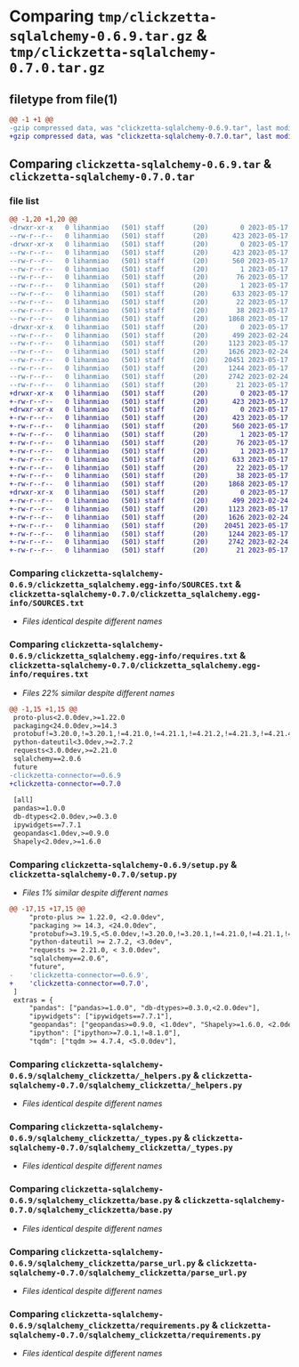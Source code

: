 # Comparing `tmp/clickzetta-sqlalchemy-0.6.9.tar.gz` & `tmp/clickzetta-sqlalchemy-0.7.0.tar.gz`

## filetype from file(1)

```diff
@@ -1 +1 @@
-gzip compressed data, was "clickzetta-sqlalchemy-0.6.9.tar", last modified: Wed May 17 05:28:30 2023, max compression
+gzip compressed data, was "clickzetta-sqlalchemy-0.7.0.tar", last modified: Wed May 17 07:03:02 2023, max compression
```

## Comparing `clickzetta-sqlalchemy-0.6.9.tar` & `clickzetta-sqlalchemy-0.7.0.tar`

### file list

```diff
@@ -1,20 +1,20 @@
-drwxr-xr-x   0 lihanmiao   (501) staff       (20)        0 2023-05-17 05:28:30.169166 clickzetta-sqlalchemy-0.6.9/
--rw-r--r--   0 lihanmiao   (501) staff       (20)      423 2023-05-17 05:28:30.169037 clickzetta-sqlalchemy-0.6.9/PKG-INFO
-drwxr-xr-x   0 lihanmiao   (501) staff       (20)        0 2023-05-17 05:28:30.166982 clickzetta-sqlalchemy-0.6.9/clickzetta_sqlalchemy.egg-info/
--rw-r--r--   0 lihanmiao   (501) staff       (20)      423 2023-05-17 05:28:30.000000 clickzetta-sqlalchemy-0.6.9/clickzetta_sqlalchemy.egg-info/PKG-INFO
--rw-r--r--   0 lihanmiao   (501) staff       (20)      560 2023-05-17 05:28:30.000000 clickzetta-sqlalchemy-0.6.9/clickzetta_sqlalchemy.egg-info/SOURCES.txt
--rw-r--r--   0 lihanmiao   (501) staff       (20)        1 2023-05-17 05:28:30.000000 clickzetta-sqlalchemy-0.6.9/clickzetta_sqlalchemy.egg-info/dependency_links.txt
--rw-r--r--   0 lihanmiao   (501) staff       (20)       76 2023-05-17 05:28:30.000000 clickzetta-sqlalchemy-0.6.9/clickzetta_sqlalchemy.egg-info/entry_points.txt
--rw-r--r--   0 lihanmiao   (501) staff       (20)        1 2023-05-17 05:28:30.000000 clickzetta-sqlalchemy-0.6.9/clickzetta_sqlalchemy.egg-info/not-zip-safe
--rw-r--r--   0 lihanmiao   (501) staff       (20)      633 2023-05-17 05:28:30.000000 clickzetta-sqlalchemy-0.6.9/clickzetta_sqlalchemy.egg-info/requires.txt
--rw-r--r--   0 lihanmiao   (501) staff       (20)       22 2023-05-17 05:28:30.000000 clickzetta-sqlalchemy-0.6.9/clickzetta_sqlalchemy.egg-info/top_level.txt
--rw-r--r--   0 lihanmiao   (501) staff       (20)       38 2023-05-17 05:28:30.169219 clickzetta-sqlalchemy-0.6.9/setup.cfg
--rw-r--r--   0 lihanmiao   (501) staff       (20)     1868 2023-05-17 05:28:10.000000 clickzetta-sqlalchemy-0.6.9/setup.py
-drwxr-xr-x   0 lihanmiao   (501) staff       (20)        0 2023-05-17 05:28:30.168865 clickzetta-sqlalchemy-0.6.9/sqlalchemy_clickzetta/
--rw-r--r--   0 lihanmiao   (501) staff       (20)      499 2023-02-24 03:50:44.000000 clickzetta-sqlalchemy-0.6.9/sqlalchemy_clickzetta/__init__.py
--rw-r--r--   0 lihanmiao   (501) staff       (20)     1123 2023-05-17 01:41:53.000000 clickzetta-sqlalchemy-0.6.9/sqlalchemy_clickzetta/_helpers.py
--rw-r--r--   0 lihanmiao   (501) staff       (20)     1626 2023-02-24 03:50:44.000000 clickzetta-sqlalchemy-0.6.9/sqlalchemy_clickzetta/_types.py
--rw-r--r--   0 lihanmiao   (501) staff       (20)    20451 2023-05-17 01:54:46.000000 clickzetta-sqlalchemy-0.6.9/sqlalchemy_clickzetta/base.py
--rw-r--r--   0 lihanmiao   (501) staff       (20)     1244 2023-05-17 03:13:30.000000 clickzetta-sqlalchemy-0.6.9/sqlalchemy_clickzetta/parse_url.py
--rw-r--r--   0 lihanmiao   (501) staff       (20)     2742 2023-02-24 03:50:44.000000 clickzetta-sqlalchemy-0.6.9/sqlalchemy_clickzetta/requirements.py
--rw-r--r--   0 lihanmiao   (501) staff       (20)       21 2023-05-17 05:28:10.000000 clickzetta-sqlalchemy-0.6.9/sqlalchemy_clickzetta/version.py
+drwxr-xr-x   0 lihanmiao   (501) staff       (20)        0 2023-05-17 07:03:02.939286 clickzetta-sqlalchemy-0.7.0/
+-rw-r--r--   0 lihanmiao   (501) staff       (20)      423 2023-05-17 07:03:02.939168 clickzetta-sqlalchemy-0.7.0/PKG-INFO
+drwxr-xr-x   0 lihanmiao   (501) staff       (20)        0 2023-05-17 07:03:02.937362 clickzetta-sqlalchemy-0.7.0/clickzetta_sqlalchemy.egg-info/
+-rw-r--r--   0 lihanmiao   (501) staff       (20)      423 2023-05-17 07:03:02.000000 clickzetta-sqlalchemy-0.7.0/clickzetta_sqlalchemy.egg-info/PKG-INFO
+-rw-r--r--   0 lihanmiao   (501) staff       (20)      560 2023-05-17 07:03:02.000000 clickzetta-sqlalchemy-0.7.0/clickzetta_sqlalchemy.egg-info/SOURCES.txt
+-rw-r--r--   0 lihanmiao   (501) staff       (20)        1 2023-05-17 07:03:02.000000 clickzetta-sqlalchemy-0.7.0/clickzetta_sqlalchemy.egg-info/dependency_links.txt
+-rw-r--r--   0 lihanmiao   (501) staff       (20)       76 2023-05-17 07:03:02.000000 clickzetta-sqlalchemy-0.7.0/clickzetta_sqlalchemy.egg-info/entry_points.txt
+-rw-r--r--   0 lihanmiao   (501) staff       (20)        1 2023-05-17 07:03:02.000000 clickzetta-sqlalchemy-0.7.0/clickzetta_sqlalchemy.egg-info/not-zip-safe
+-rw-r--r--   0 lihanmiao   (501) staff       (20)      633 2023-05-17 07:03:02.000000 clickzetta-sqlalchemy-0.7.0/clickzetta_sqlalchemy.egg-info/requires.txt
+-rw-r--r--   0 lihanmiao   (501) staff       (20)       22 2023-05-17 07:03:02.000000 clickzetta-sqlalchemy-0.7.0/clickzetta_sqlalchemy.egg-info/top_level.txt
+-rw-r--r--   0 lihanmiao   (501) staff       (20)       38 2023-05-17 07:03:02.939323 clickzetta-sqlalchemy-0.7.0/setup.cfg
+-rw-r--r--   0 lihanmiao   (501) staff       (20)     1868 2023-05-17 07:02:45.000000 clickzetta-sqlalchemy-0.7.0/setup.py
+drwxr-xr-x   0 lihanmiao   (501) staff       (20)        0 2023-05-17 07:03:02.939019 clickzetta-sqlalchemy-0.7.0/sqlalchemy_clickzetta/
+-rw-r--r--   0 lihanmiao   (501) staff       (20)      499 2023-02-24 03:50:44.000000 clickzetta-sqlalchemy-0.7.0/sqlalchemy_clickzetta/__init__.py
+-rw-r--r--   0 lihanmiao   (501) staff       (20)     1123 2023-05-17 01:41:53.000000 clickzetta-sqlalchemy-0.7.0/sqlalchemy_clickzetta/_helpers.py
+-rw-r--r--   0 lihanmiao   (501) staff       (20)     1626 2023-02-24 03:50:44.000000 clickzetta-sqlalchemy-0.7.0/sqlalchemy_clickzetta/_types.py
+-rw-r--r--   0 lihanmiao   (501) staff       (20)    20451 2023-05-17 01:54:46.000000 clickzetta-sqlalchemy-0.7.0/sqlalchemy_clickzetta/base.py
+-rw-r--r--   0 lihanmiao   (501) staff       (20)     1244 2023-05-17 03:13:30.000000 clickzetta-sqlalchemy-0.7.0/sqlalchemy_clickzetta/parse_url.py
+-rw-r--r--   0 lihanmiao   (501) staff       (20)     2742 2023-02-24 03:50:44.000000 clickzetta-sqlalchemy-0.7.0/sqlalchemy_clickzetta/requirements.py
+-rw-r--r--   0 lihanmiao   (501) staff       (20)       21 2023-05-17 07:02:45.000000 clickzetta-sqlalchemy-0.7.0/sqlalchemy_clickzetta/version.py
```

### Comparing `clickzetta-sqlalchemy-0.6.9/clickzetta_sqlalchemy.egg-info/SOURCES.txt` & `clickzetta-sqlalchemy-0.7.0/clickzetta_sqlalchemy.egg-info/SOURCES.txt`

 * *Files identical despite different names*

### Comparing `clickzetta-sqlalchemy-0.6.9/clickzetta_sqlalchemy.egg-info/requires.txt` & `clickzetta-sqlalchemy-0.7.0/clickzetta_sqlalchemy.egg-info/requires.txt`

 * *Files 22% similar despite different names*

```diff
@@ -1,15 +1,15 @@
 proto-plus<2.0.0dev,>=1.22.0
 packaging<24.0.0dev,>=14.3
 protobuf!=3.20.0,!=3.20.1,!=4.21.0,!=4.21.1,!=4.21.2,!=4.21.3,!=4.21.4,!=4.21.5,<5.0.0dev,>=3.19.5
 python-dateutil<3.0dev,>=2.7.2
 requests<3.0.0dev,>=2.21.0
 sqlalchemy==2.0.6
 future
-clickzetta-connector==0.6.9
+clickzetta-connector==0.7.0
 
 [all]
 pandas>=1.0.0
 db-dtypes<2.0.0dev,>=0.3.0
 ipywidgets==7.7.1
 geopandas<1.0dev,>=0.9.0
 Shapely<2.0dev,>=1.6.0
```

### Comparing `clickzetta-sqlalchemy-0.6.9/setup.py` & `clickzetta-sqlalchemy-0.7.0/setup.py`

 * *Files 1% similar despite different names*

```diff
@@ -17,15 +17,15 @@
     "proto-plus >= 1.22.0, <2.0.0dev",
     "packaging >= 14.3, <24.0.0dev",
     "protobuf>=3.19.5,<5.0.0dev,!=3.20.0,!=3.20.1,!=4.21.0,!=4.21.1,!=4.21.2,!=4.21.3,!=4.21.4,!=4.21.5",
     "python-dateutil >= 2.7.2, <3.0dev",
     "requests >= 2.21.0, < 3.0.0dev",
     "sqlalchemy==2.0.6",
     "future",
-    'clickzetta-connector==0.6.9',
+    'clickzetta-connector==0.7.0',
 ]
 extras = {
     "pandas": ["pandas>=1.0.0", "db-dtypes>=0.3.0,<2.0.0dev"],
     "ipywidgets": ["ipywidgets==7.7.1"],
     "geopandas": ["geopandas>=0.9.0, <1.0dev", "Shapely>=1.6.0, <2.0dev"],
     "ipython": ["ipython>=7.0.1,!=8.1.0"],
     "tqdm": ["tqdm >= 4.7.4, <5.0.0dev"],
```

### Comparing `clickzetta-sqlalchemy-0.6.9/sqlalchemy_clickzetta/_helpers.py` & `clickzetta-sqlalchemy-0.7.0/sqlalchemy_clickzetta/_helpers.py`

 * *Files identical despite different names*

### Comparing `clickzetta-sqlalchemy-0.6.9/sqlalchemy_clickzetta/_types.py` & `clickzetta-sqlalchemy-0.7.0/sqlalchemy_clickzetta/_types.py`

 * *Files identical despite different names*

### Comparing `clickzetta-sqlalchemy-0.6.9/sqlalchemy_clickzetta/base.py` & `clickzetta-sqlalchemy-0.7.0/sqlalchemy_clickzetta/base.py`

 * *Files identical despite different names*

### Comparing `clickzetta-sqlalchemy-0.6.9/sqlalchemy_clickzetta/parse_url.py` & `clickzetta-sqlalchemy-0.7.0/sqlalchemy_clickzetta/parse_url.py`

 * *Files identical despite different names*

### Comparing `clickzetta-sqlalchemy-0.6.9/sqlalchemy_clickzetta/requirements.py` & `clickzetta-sqlalchemy-0.7.0/sqlalchemy_clickzetta/requirements.py`

 * *Files identical despite different names*

